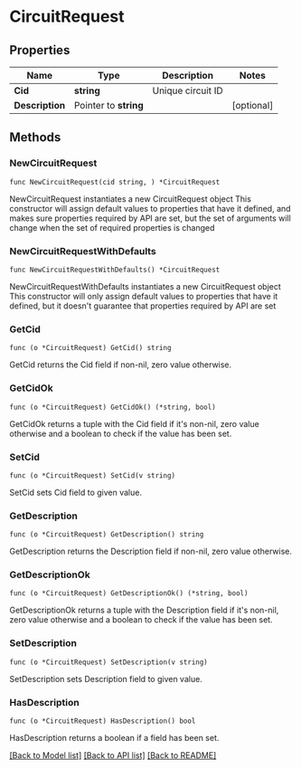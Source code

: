 # CircuitRequest

## Properties

Name | Type | Description | Notes
------------ | ------------- | ------------- | -------------
**Cid** | **string** | Unique circuit ID | 
**Description** | Pointer to **string** |  | [optional] 

## Methods

### NewCircuitRequest

`func NewCircuitRequest(cid string, ) *CircuitRequest`

NewCircuitRequest instantiates a new CircuitRequest object
This constructor will assign default values to properties that have it defined,
and makes sure properties required by API are set, but the set of arguments
will change when the set of required properties is changed

### NewCircuitRequestWithDefaults

`func NewCircuitRequestWithDefaults() *CircuitRequest`

NewCircuitRequestWithDefaults instantiates a new CircuitRequest object
This constructor will only assign default values to properties that have it defined,
but it doesn't guarantee that properties required by API are set

### GetCid

`func (o *CircuitRequest) GetCid() string`

GetCid returns the Cid field if non-nil, zero value otherwise.

### GetCidOk

`func (o *CircuitRequest) GetCidOk() (*string, bool)`

GetCidOk returns a tuple with the Cid field if it's non-nil, zero value otherwise
and a boolean to check if the value has been set.

### SetCid

`func (o *CircuitRequest) SetCid(v string)`

SetCid sets Cid field to given value.


### GetDescription

`func (o *CircuitRequest) GetDescription() string`

GetDescription returns the Description field if non-nil, zero value otherwise.

### GetDescriptionOk

`func (o *CircuitRequest) GetDescriptionOk() (*string, bool)`

GetDescriptionOk returns a tuple with the Description field if it's non-nil, zero value otherwise
and a boolean to check if the value has been set.

### SetDescription

`func (o *CircuitRequest) SetDescription(v string)`

SetDescription sets Description field to given value.

### HasDescription

`func (o *CircuitRequest) HasDescription() bool`

HasDescription returns a boolean if a field has been set.


[[Back to Model list]](../README.md#documentation-for-models) [[Back to API list]](../README.md#documentation-for-api-endpoints) [[Back to README]](../README.md)


